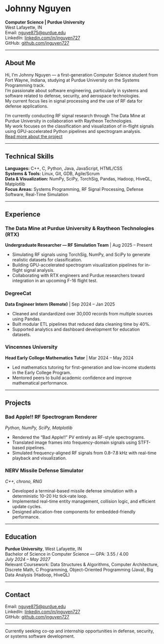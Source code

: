 # Johnny Nguyen

**Computer Science | Purdue University**  
West Lafayette, IN  
Email: nguye875@purdue.edu  
LinkedIn: [linkedin.com/in/jnguyen727](https://linkedin.com/in/jnguyen727)  
GitHub: [github.com/jnguyen727](https://github.com/jnguyen727)

---

## About Me

Hi, I’m Johnny Nguyen — a first-generation Computer Science student from Fort Wayne, Indiana, studying at Purdue University on the Systems Programming track.  
I’m passionate about software engineering, particularly in systems and software related to defense, security, and aerospace technologies.  
My current focus lies in signal processing and the use of RF data for defense applications.

I’m currently conducting RF signal research through The Data Mine at Purdue University in collaboration with Raytheon Technologies.  
My work focuses on the classification and visualization of in-flight signals using GPU-accelerated Python pipelines and spectrogram analysis.  
[Read more about the project](https://crp.the-examples-book.com/rtx-classification-of-rf-signals-captured-in-flight-using-gpu-accelerated-python-scripts-54)

---

## Technical Skills

**Languages:** C++, C, Python, Java, JavaScript, HTML/CSS  
**Systems & Tools:** Linux, Git, GDB, Agile/Scrum  
**Data & Visualization:** NumPy, SciPy, TorchSig, Pandas, Hadoop, HiveQL, Matplotlib  
**Focus Areas:** Systems Programming, RF Signal Processing, Defense Software, Real-Time Simulation

---

## Experience

### The Data Mine at Purdue University & Raytheon Technologies (RTX)  
**Undergraduate Researcher — RF Simulation Team** | Aug 2025 – Present  
- Simulating RF signals using TorchSig, NumPy, and SciPy to generate realistic datasets for classification.  
- Building GPU-accelerated spectrogram visualization pipelines for in-flight signal analysis.  
- Collaborating with RTX engineers and Purdue researchers toward integration in an upcoming F-16 flight test.

### DegreeCat  
**Data Engineer Intern (Remote)** | Sep 2024 – Jan 2025  
- Cleaned and standardized over 30,000 records from multiple sources using Pandas.  
- Built modular ETL pipelines that reduced data cleaning time by 40%.  
- Supported analytics and dashboard development for education datasets.

### Vincennes University  
**Head Early College Mathematics Tutor** | Mar 2024 – May 2024  
- Led mathematics tutoring for first-generation and low-income students in the Early College Program.  
- Mentored peers to build academic confidence and improve mathematical performance.

---

## Projects

### Bad Apple!! RF Spectrogram Renderer  
*Python, NumPy, SciPy, Matplotlib*  
- Rendered the “Bad Apple!!” PV entirely as RF-style spectrograms.  
- Translated image frames into frequency-domain signals using STFT-based pipelines.  
- Simulated frequency-aligned RF signals from 0.8–7.8 kHz with real-time playback and visualization.

### NERV Missile Defense Simulator  
*C++, chrono, RNG*  
- Developed a terminal-based missile defense simulation with a deterministic 10–20 Hz tick-rate loop.  
- Implemented real-time entity management, collision logic, and efficient update cycles.  
- Designed allocation-free components for embedded-friendly performance.

---

## Education

**Purdue University**, West Lafayette, IN  
Bachelor of Science in Computer Science — GPA: 3.55 / 4.00  
*July 2024 – May 2027*  
Relevant Coursework: Data Structures & Algorithms, Computer Architecture, Discrete Math, C Programming, Object-Oriented Programming (Java), Big Data Analysis (Hadoop, HiveQL)

---

## Contact

Email: nguye875@purdue.edu  
LinkedIn: [linkedin.com/in/jnguyen727](https://linkedin.com/in/jnguyen727)  
GitHub: [github.com/jnguyen727](https://github.com/jnguyen727)

---

Currently seeking co-op and internship opportunities in defense, security, or systems software development.
